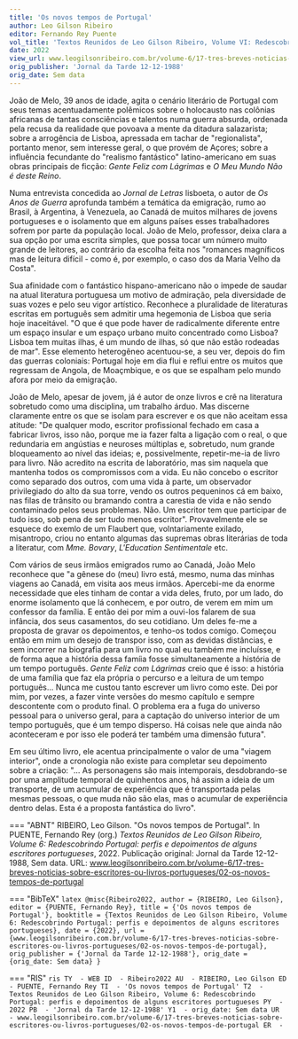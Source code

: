 ```yaml
---
title: 'Os novos tempos de Portugal'
author: Leo Gilson Ribeiro
editor: Fernando Rey Puente
vol_title: 'Textos Reunidos de Leo Gilson Ribeiro, Volume VI: Redescobrindo Portugal: perfis e depoimentos de alguns escritores portugueses'
date: 2022
view_url: www.leogilsonribeiro.com.br/volume-6/17-tres-breves-noticias-sobre-escritores-ou-livros-portugueses/02-os-novos-tempos-de-portugal
orig_publisher: 'Jornal da Tarde 12-12-1988'
orig_date: Sem data
---
```


João de Melo, 39 anos de idade, agita o cenário literário de Portugal com seus temas acentuadamente polêmicos sobre o holocausto nas colônias africanas de tantas consciências e talentos numa guerra absurda, ordenada pela recusa da realidade que povoava a mente da ditadura salazarista; sobre a arrogência de Lisboa, apressada em tachar de "regionalista", portanto menor, sem interesse geral, o que provém de Açores; sobre a influência fecundante do "realismo fantástico" latino-americano em suas obras principais de ficção: *Gente Feliz com Lágrimas* e *O Meu Mundo Não é deste Reino*.

Numa entrevista concedida ao *Jornal de Letras* lisboeta, o autor de *Os Anos de Guerra* aprofunda também a temática da emigração, rumo ao Brasil, à Argentina, à Venezuela, ao Canadá de muitos milhares de jovens portugueses e o isolamento que em alguns países esses trabalhadores sofrem por parte da população local. João de Melo, professor, deixa clara a sua opção por uma escrita simples, que possa tocar um número muito grande de leitores, ao contrário da escolha feita nos "romances magníficos mas de leitura difícil - como é, por exemplo, o caso dos da Maria Velho da Costa".

Sua afinidade com o fantástico hispano-americano não o impede de saudar na atual literatura portuguesa um motivo de admiração, pela diversidade de suas vozes e pelo seu vigor artístico. Reconhece a pluralidade de literaturas escritas em português sem admitir uma hegemonia de Lisboa que seria hoje inaceitável. "O que é que pode haver de radicalmente diferente entre um espaço insular e um espaço urbano muito concentrado como Lisboa? Lisboa tem muitas ilhas, é um mundo de ilhas, só que não estão rodeadas de mar". Esse elemento heterogêneo acentuou-se, a seu ver, depois do fim das guerras coloniais: Portugal hoje em dia flui e reflui entre os muitos que regressam de Angola, de Moaçmbique, e os que se espalham pelo mundo afora por meio da emigração.

João de Melo, apesar de jovem, já é autor de onze livros e crê na literatura sobretudo como uma disciplina, um trabalho árduo. Mas discerne claramente entre os que se isolam para escrever e os que não aceitam essa atitude: "De qualquer modo, escritor profissional fechado em casa a fabricar livros, isso não, porque me ia fazer falta a ligação com o real, o que redundaria em angústias e neuroses múltiplas e, sobretudo, num grande bloqueamento ao nível das ideias; e, possivelmente, repetir-me-ia de livro para livro. Não acredito na escrita de laboratório, mas sim naquela que mantenha todos os compromissos com a vida. Eu não concebo o escritor como separado dos outros, com uma vida à parte, um observador privilegiado do alto da sua torre, vendo os outros pequeninos cá em baixo, nas filas de trânsito ou bramando contra a carestia de vida e não sendo contaminado pelos seus problemas. Não. Um escritor tem que participar de tudo isso, sob pena de ser tudo menos escritor". Provavelmente ele se esquece do exemlo de um Flaubert que, volntariamente exilado, misantropo, criou no entanto algumas das supremas obras literárias de toda a literatur, com *Mme. Bovary*, *L'Education Sentimentale* etc.

Com vários de seus irmãos emigrados rumo ao Canadá, João Melo reconhece que "a gênese do (meu) livro está, mesmo, numa das minhas viagens ao Canadá, em visita aos meus irmãos. Apercebi-me da enorme necessidade que eles tinham de contar a vida deles, fruto, por um lado, do enorme isolamento que lá conhecem, e por outro, de verem em mim um confessor da família. E então dei por mim a ouvi-los falarem de sua infância, dos seus casamentos, do seu cotidiano. Um deles fe-me a proposta de gravar os depoimentos, e tenho-os todos comigo. Começou então em mim um desejo de transpor isso, com as devidas distâncias, e sem incorrer na biografia para um livro no qual eu também me incluísse, e de forma aque a história dessa famíia fosse simultaneamente a história de um tempo português. *Gente Feliz com Lágrimas* creio que é isso: a história de uma família que faz ela própria o percurso e a leitura de um tempo português... Nunca me custou tanto escrever um livro como este. Dei por mim, por vezes, a fazer vinte versões do mesmo capítulo e sempre descontente com o produto final. O problema era a fuga do universo pessoal para o universo geral, para a captação do universo interior de um tempo português, que é um tempo disperso. Há coisas nele que ainda não aconteceram e por isso ele poderá ter também uma dimensão futura".

Em seu último livro, ele acentua principalmente o valor de uma "viagem interior", onde a cronologia não existe para completar seu depoimento sobre a criação: "... As personagens são mais intemporais, desdobrando-se por uma amplitude temporal de quinhentos anos, há assim a ideia de um transporte, de um acumular de experiência que é transportada pelas mesmas pessoas, o que muda não são elas, mas o acumular de experiência dentro delas. Esta é a proposta fantástica do livro".


=== "ABNT"
    RIBEIRO, Leo Gilson. "Os novos tempos de Portugal". In PUENTE, Fernando Rey (org.) <em>Textos Reunidos de Leo Gilson Ribeiro, Volume 6: Redescobrindo Portugal: perfis e depoimentos de alguns escritores portugueses</em>, 2022. Publicação original: Jornal da Tarde 12-12-1988, Sem data. URL: <a href="yml_view_url">www.leogilsonribeiro.com.br/volume-6/17-tres-breves-noticias-sobre-escritores-ou-livros-portugueses/02-os-novos-tempos-de-portugal</a>

=== "BibTeX"
    ```latex
    @misc{Ribeiro2022,
    author = {RIBEIRO, Leo Gilson},
    editor = {PUENTE, Fernando Rey},
    title = {'Os novos tempos de Portugal'},
    booktitle = {Textos Reunidos de Leo Gilson Ribeiro, Volume 6: Redescobrindo Portugal: perfis e depoimentos de alguns escritores portugueses},
    date = {2022},
    url = {www.leogilsonribeiro.com.br/volume-6/17-tres-breves-noticias-sobre-escritores-ou-livros-portugueses/02-os-novos-tempos-de-portugal},
    orig_publisher = {'Jornal da Tarde 12-12-1988'},
    orig_date = {orig_date: Sem data}
    }
    ```

=== "RIS"
    ```ris
    TY  - WEB
    ID  - Ribeiro2022
    AU  - RIBEIRO, Leo Gilson
    ED  - PUENTE, Fernando Rey
    TI  - 'Os novos tempos de Portugal'
    T2  - Textos Reunidos de Leo Gilson Ribeiro, Volume 6: Redescobrindo Portugal: perfis e depoimentos de alguns escritores portugueses
    PY  - 2022
    PB  - 'Jornal da Tarde 12-12-1988'
    Y1  - orig_date: Sem data
    UR  - www.leogilsonribeiro.com.br/volume-6/17-tres-breves-noticias-sobre-escritores-ou-livros-portugueses/02-os-novos-tempos-de-portugal
    ER  - 
    ```
